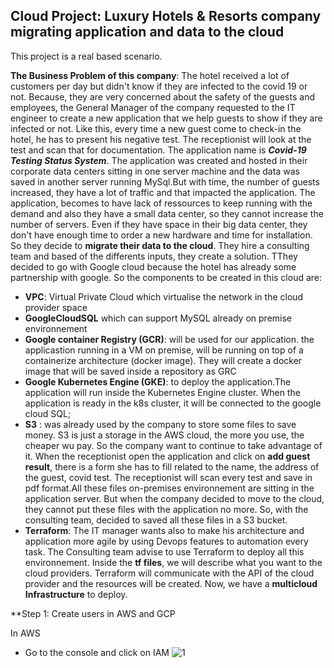 ## **Cloud Project: Luxury Hotels & Resorts company migrating application and data to the cloud** 

This project is a real based scenario.

**The Business Problem of this company**: The hotel received a lot of customers per day but didn't know if they are infected to the covid 19 or not. Because, they are very concerned about the safety of the guests and employees, the General Manager of the company requested to the IT engineer to create a new application that we help guests to show if they are infected or not. Like this, every time a new guest come to check-in the hotel, he has to present his negative test. The receptionist will look at the test and scan that for documentation. The application name is ***Covid-19 Testing Status System***. The application was created and hosted in their corporate data centers sitting in one server machine and the data was saved in another server running MySql.But with time, the number of guests increased, they have a lot of traffic and that impacted the application. The application, becomes to have lack of ressources to keep running with the demand and also they have a small data center, so they cannot increase the number of servers. Even if they have space in their big data center, they don't have enough time to order a new hardware and time for installation.
So they decide to **migrate their data to the cloud**.
They hire a consulting team and based of the differents inputs, they create a solution.
 TThey decided to go with Google cloud because the hotel has already some partnership with google. So the components to be created in this cloud are:
 - **VPC**: Virtual Private Cloud which virtualise the network in the cloud provider space
 - **GoogleCloudSQL** which can support MySQL already on premise environnement
 - **Google container Registry (GCR)**: will be used for our application. the applicastion running in a VM on premise, will be running on top of a containerize architecture (docker image). They will create a docker image that will be saved inside a repository as GRC
 - **Google Kubernetes Engine (GKE)**:  to deploy the application.The application will run inside the Kubernetes Engine cluster. When the application is ready in the k8s cluster, it will be connected to the google cloud SQL;
 - **S3** : was already used by the company to store some files to save money. S3 is just a storage in the AWS cloud, the more you use, the cheaper wu pay. So the company want to continue to take advantage of it. When the receptionist open the application and click on **add guest result**, there is a form she has to fill related to the name, the address of the guest, covid test. The receptionist will scan every test and save in pdf format.All these files on-premises environnement are sitting in the application server. But when the company decided to move to the cloud, they cannot put these files with the application no more. So, with the consulting team, decided to saved all these files in a S3 bucket.   
 - **Terraform**: The IT manager wants also to make his architecture and application more agile by using Devops features to automation every task. The Consulting team advise to use Terraform to deploy all this environnement. Inside the **tf files**, we will describe what you want to the cloud providers. Terraform will communicate with the API of the cloud provider and the resources will be created. 
 Now, we have a **multicloud Infrastructure** to deploy.
 
 **Step 1: Create users in AWS and GCP 
 
 In AWS
 - Go to the console and click on IAM
 ![1](https://user-images.githubusercontent.com/102819001/232342193-e2aa1f91-fd82-44f8-b31b-c2b360b06db8.png)

